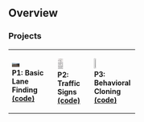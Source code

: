 ## Overview

### Projects

<table style="width:50%">
  <tr>
    <th>
      <p align="left">
           <img src="/basic_lane_finding/img/test_image.jpg" width="20%" height="20%"></a>
           <br>P1: Basic Lane Finding
           <br><a href="./basic_lane_finding" >(code)</a>
      </p>
    </th>
        <th><p align="left">
           <img src="/Traffic_Signs/img/IMAGE1.png" width="20%" height="20%"></a>
           <br>P2: Traffic Signs
           <br><a href="./project_2_traffic_sign_classifier">(code)</a>
        </p>
    </th>
       <th><p align="left">
           <img src="\Behavioral_Cloning\videos\behavioral.gif" width="20%" height="20%"></a>
           <br>P3: Behavioral Cloning
           <br><a href="./behavioral_cloning">(code)</a>
        </p>
    </th>
   </tr>
 </table>
